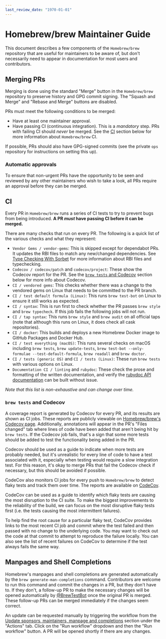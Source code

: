 ```yaml
---
last_review_date: "1970-01-01"
---
```


# Homebrew/brew Maintainer Guide

This document describes a few components of the `Homebrew/brew` repository that are useful for maintainers to be aware of, but don't necessarily need to appear in documentation for most users and contributors.

## Merging PRs

Merging is done using the standard "Merge" button in the `Homebrew/brew` repository to preserve history and GPG commit signing. The "Squash and Merge" and "Rebase and Merge" buttons are disabled.

PRs must meet the following conditions to be merged:

- Have at least one maintainer approval.
- Have passing CI (continuous integration). This is a _mandatory_ step. PRs with failing CI should _never_ be merged. See the [CI](#ci) section below for more information about `Homebrew/brew` CI.

If possible, PRs should also have GPG-signed commits (see the private `ops` repository for instructions on setting this up).

### Automatic approvals

To ensure that non-urgent PRs have the opportunity to be seen and reviewed by any other maintainers who wish to take a look, all PRs require an approval before they can be merged.

## CI

Every PR in `Homebrew/brew` runs a series of CI tests to try to prevent bugs from being introduced. **A PR _must_ have passing CI before it can be merged.**

There are many checks that run on every PR. The following is a quick list of the various checks and what they represent:

- `Vendor Gems / vendor-gems`: This is skipped except for dependabot PRs. It updates the RBI files to match any new/changed dependencies. See [Type Checking With Sorbet](Typechecking.md) for more information about RBI files and typechecking.
- `Codecov / codecov/patch` and `codecov/project`: These show the Codecov report for the PR. See the [`brew tests` and Codecov](#brew-tests-and-codecov) section below for more info about Codecov.
- `CI / vendored gems`: This checks whether there was a change to the vendored gems on Linux that needs to be committed to the PR branch.
- `CI / test default formula (Linux)`: This runs `brew test-bot` on Linux to ensure it still works as expected.
- `CI / syntax`: This is run first to check whether the PR passes `brew style` and `brew typecheck`. If this job fails the following jobs will not run.
- `CI / tap syntax`: This runs `brew style` and `brew audit` on all official taps (note that although this runs on Linux, it does check all cask repositories).
- `CI / docker`: This builds and deploys a new Homebrew Docker image to GitHub Packages and Docker Hub.
- `CI / test everything (macOS)`: This runs several checks on macOS including `brew tests`, `brew update-tests`, `brew test-bot --only-formulae --test-default-formula`, `brew readall` and `brew doctor`.
- `CI / tests (generic OS)` and `CI / tests (Linux)`: These run `brew tests` with various options on Linux.
- `Documentation CI / linting` and `rubydoc`: These check the prose and formatting of the written documentation, and verify the [rubydoc API documentation](https://rubydoc.brew.sh) can be built without issue.

_Note that this list is non-exhaustive and can change over time._

### `brew tests` and Codecov

A coverage report is generated by Codecov for every PR, and its results are shown as CI jobs. These reports are publicly viewable on [Homebrew/brew's Codecov page](https://app.codecov.io/gh/Homebrew/brew). Additionally, annotations will appear in the PR's "Files changed" tab where lines of code have been added that aren't being hit by `brew tests`. If the Codecov job fails, that's a sign that some more tests should be added to test the functionality being added in the PR.

Codecov should be used as a guide to indicate when more tests are probably needed, but it's unrealistic for every line of code to have a test associated with it, especially when testing would require a slow integration test. For this reason, it's okay to merge PRs that fail the Codecov check if necessary, but this should be avoided if possible.

CodeCov also monitors CI jobs for every push to `Homebrew/brew` to detect flaky tests and track them over time. The reports are available on [CodeCov](https://app.codecov.io/gh/Homebrew/brew/tests/master).

CodeCov can be used as a guide to identify which flaky tests are causing the most disruption to the CI suite. To make the biggest improvements to the reliability of the build, we can focus on the most disruptive flaky tests first (i.e. the tests causing the most intermittent failures).

To help find the root cause for a particular flaky test, CodeCov provides links to the most recent CI job and commit where the test failed and then passed with no change to the underlying code. You may want to check out the code at that commit to attempt to reproduce the failure locally. You can also see the list of recent failures on CodeCov to determine if the test always fails the same way.

## Manpages and Shell Completions

Homebrew's manpages and shell completions are generated automatically by the `brew generate-man-completions` command. Contributors are welcome to run this command and commit the changes in a PR, but they don't have to. If they don't, a follow-up PR to make the necessary changes will be opened automatically by [@BrewTestBot](https://github.com/BrewTestBot) once the original PR is merged. These follow-up PRs can be merged immediately if the changes seem correct.

An update can be requested manually by triggering the workflow from the [Update sponsors, maintainers, manpage and completions](https://github.com/Homebrew/brew/actions/workflows/sponsors-maintainers-man-completions.yml) section under the "Actions" tab. Click on the "Run workflow" dropdown and then the "Run workflow" button. A PR will be opened shortly if there are any changes.
